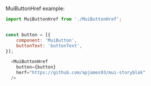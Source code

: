 MuiButtonHref example:

```js noeditor
import MuiButtonHref from './MuiButtonHref';
```

```js

const button = [{
    component: 'MuiButton',
    buttonText: 'buttonText',
}];

  <MuiButtonHref
    button={button}
    herf="https://github.com/apjames93/mui-storyblok"
  />
```